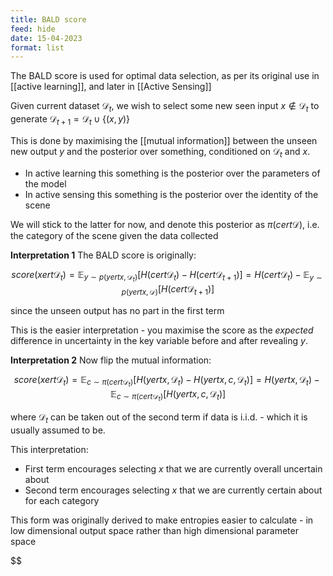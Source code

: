 ```yaml
---
title: BALD score
feed: hide
date: 15-04-2023
format: list
---
```



The BALD score is used for optimal data selection, as per its original use in [[active learning]], and later in [[Active Sensing]]

Given current dataset $\mathcal D_t$, we wish to select some new seen input $x\notin\mathcal D_t$ to generate $\mathcal D_{t+1} = \mathcal D_t \cup \{(x,y)\}$

This is done by maximising the [[mutual information]] between the unseen new output $y$ and the posterior over something, conditioned on $\mathcal{D}_t$ and $x$.
- In active learning this something is the posterior over the parameters of the model
- In active sensing this something is the posterior over the identity of the scene

We will stick to the latter for now, and denote this posterior as $\pi(cert\mathcal D)$, i.e. the category of the scene given the data collected

**Interpretation 1**
The BALD score is originally:

$$
	score(xert\mathcal{D}_t) = \mathbb{E}_{y\sim p(y ert x, \mathcal D_t)}\left[H(c ert \mathcal D_t) - H(c ert \mathcal D_{t+1})\right] = H(c ert \mathcal D_t) - \mathbb{E}_{y\sim p(y ert x, \mathcal D)}\left[H(c ert \mathcal D_{t+1})\right]
$$

since the unseen output has no part in the first term

This is the easier interpretation - you maximise the score as the *expected* difference in uncertainty in the key variable before and after revealing $y$.

**Interpretation 2**
Now flip the mutual information:

$$
	score(xert\mathcal{D}_t) = \mathbb{E}_{c\sim \pi(c ert \mathcal D_t)}\left[H(y ert x, \mathcal D_t) - H(y ert x, c, \mathcal D_{t})\right] = H(y ert x, \mathcal D_t) - \mathbb{E}_{c\sim \pi(c ert \mathcal D_t)}\left[H(y ert x, c, \mathcal D_{t})\right]
$$

where $\mathcal D_{t}$ can be taken out of the second term if data is i.i.d. - which it is usually assumed to be.

This interpretation:
- First term encourages selecting $x$ that we are currently overall uncertain about
- Second term encourages selecting $x$ that we are currently certain about for each category

This form was originally derived to make entropies easier to calculate - in low dimensional output space rather than high dimensional parameter space

$$